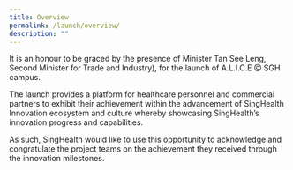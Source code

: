 ```yaml
---
title: Overview
permalink: /launch/overview/
description: ""
---
```

It is an honour to be graced by the presence of Minister Tan See Leng, Second Minister for Trade and Industry), for the launch of A.L.I.C.E @ SGH campus. 

The launch provides a platform for healthcare personnel and commercial partners to exhibit their achievement  within the advancement of SingHealth Innovation ecosystem and culture whereby showcasing  SingHealth’s innovation progress and capabilities. 

As such, SingHealth would like to use this opportunity to acknowledge and congratulate the project teams on the achievement they received through the innovation milestones.